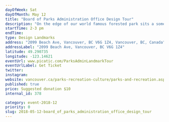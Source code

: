 ```yaml
---
dayOfWeek: Sat
dayOfMonth: May 12
title: "Board of Parks Administration Office Design Tour"
description: "On the edge of our world famous forested park sits a somewhat unassuming building that is, in fact, a portal to a different era of design. The Vancouver Parks Board Office in Stanley Park is perhaps our best-preserved, though still actively used, example of mid-century modernism.<br> <br> This rare tour will take you through a seldom-seen gem of our city’s government and design legacy."
startTime: 2-3 pm
endTime: 
type: Design Landmarks
address: "2099 Beach Ave, Vancouver, BC V6G 1Z4, Vancouver, BC, Canada"
addressLabel: "2099 Beach Ave, Vancouver, BC V6G 1Z4"
latitude: 49.290735
longitude: -123.14621
eventUrl: www.picatic.com/ParksAdminLandmarkTour
eventUrlLabel: Get Ticket
twitter: 
instagram: 
website: vancouver.ca/parks-recreation-culture/parks-and-recreation.aspx
published: true
price: Suggested donation $10
internal_id: 378

category: event-2018-12
priority: 0
slug: 2018-05-12-board_of_parks_administration_office_design_tour
---
```


